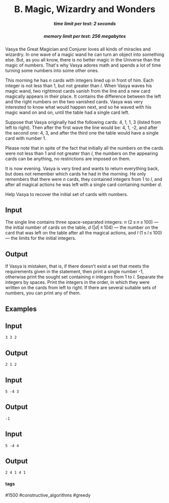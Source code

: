 <h1 style='text-align: center;'> B. Magic, Wizardry and Wonders</h1>

<h5 style='text-align: center;'>time limit per test: 2 seconds</h5>
<h5 style='text-align: center;'>memory limit per test: 256 megabytes</h5>

Vasya the Great Magician and Conjurer loves all kinds of miracles and wizardry. In one wave of a magic wand he can turn an object into something else. But, as you all know, there is no better magic in the Universe than the magic of numbers. That's why Vasya adores math and spends a lot of time turning some numbers into some other ones.

This morning he has *n* cards with integers lined up in front of him. Each integer is not less than 1, but not greater than *l*. When Vasya waves his magic wand, two rightmost cards vanish from the line and a new card magically appears in their place. It contains the difference between the left and the right numbers on the two vanished cards. Vasya was very interested to know what would happen next, and so he waved with his magic wand on and on, until the table had a single card left.

Suppose that Vasya originally had the following cards: 4, 1, 1, 3 (listed from left to right). Then after the first wave the line would be: 4, 1, -2, and after the second one: 4, 3, and after the third one the table would have a single card with number 1.

Please note that in spite of the fact that initially all the numbers on the cards were not less than 1 and not greater than *l*, the numbers on the appearing cards can be anything, no restrictions are imposed on them.

It is now evening. Vasya is very tired and wants to return everything back, but does not remember which cards he had in the morning. He only remembers that there were *n* cards, they contained integers from 1 to *l*, and after all magical actions he was left with a single card containing number *d*.

Help Vasya to recover the initial set of cards with numbers.

## Input

The single line contains three space-separated integers: *n* (2 ≤ *n* ≤ 100) — the initial number of cards on the table, *d* (|*d*| ≤ 104) — the number on the card that was left on the table after all the magical actions, and *l* (1 ≤ *l* ≤ 100) — the limits for the initial integers.

## Output

If Vasya is mistaken, that is, if there doesn't exist a set that meets the requirements given in the statement, then print a single number -1, otherwise print the sought set containing *n* integers from 1 to *l*. Separate the integers by spaces. Print the integers in the order, in which they were written on the cards from left to right. If there are several suitable sets of numbers, you can print any of them.

## Examples

## Input


```
3 3 2  

```
## Output


```
2 1 2 
```
## Input


```
5 -4 3  

```
## Output


```
-1  

```
## Input


```
5 -4 4  

```
## Output


```
2 4 1 4 1 
```


#### tags 

#1500 #constructive_algorithms #greedy 